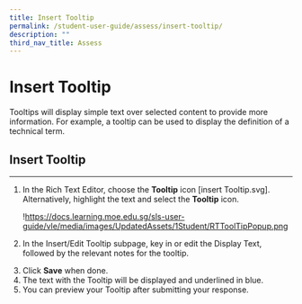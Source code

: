 ```yaml
---
title: Insert Tooltip
permalink: /student-user-guide/assess/insert-tooltip/
description: ""
third_nav_title: Assess
---
```

<h1 id="insert-tooltip">Insert Tooltip</h1>
<p>Tooltips will display simple text over selected content to provide more information. For example, a tooltip can be used to display the definition of a technical term.</p>
<h2 id="-insert-tooltip-"><strong>Insert Tooltip</strong></h2>
<hr>
<ol>
<li><p>In the Rich Text Editor, choose the <strong>Tooltip</strong> icon [insert Tooltip.svg]. Alternatively, highlight the text and select the <strong>Tooltip</strong> icon.</p>
<p> !<a href="https://docs.learning.moe.edu.sg/sls-user-guide/vle/media/images/UpdatedAssets/1Student/RTToolTipPopup.png">https://docs.learning.moe.edu.sg/sls-user-guide/vle/media/images/UpdatedAssets/1Student/RTToolTipPopup.png</a></p>
</li>
<li><p>In the Insert/Edit Tooltip subpage, key in or edit the Display Text, followed by the relevant notes for the tooltip.</p>
</li>
<li>Click <strong>Save</strong> when done.</li>
<li>The text with the Tooltip will be displayed and underlined in blue.</li>
<li>You can preview your Tooltip after submitting your response.</li>
</ol>

